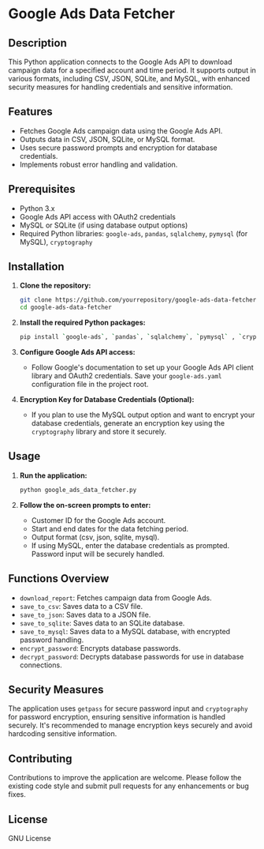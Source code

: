 # Google Ads Data Fetcher

## Description

This Python application connects to the Google Ads API to download campaign data for a specified account and time period. It supports output in various formats, including CSV, JSON, SQLite, and MySQL, with enhanced security measures for handling credentials and sensitive information.

## Features

- Fetches Google Ads campaign data using the Google Ads API.
- Outputs data in CSV, JSON, SQLite, or MySQL format.
- Uses secure password prompts and encryption for database credentials.
- Implements robust error handling and validation.

## Prerequisites

- Python 3.x
- Google Ads API access with OAuth2 credentials
- MySQL or SQLite (if using database output options)
- Required Python libraries: `google-ads`, `pandas`, `sqlalchemy`, `pymysql` (for MySQL), `cryptography`

## Installation

1. **Clone the repository:**

   ```bash
   git clone https://github.com/yourrepository/google-ads-data-fetcher.git
   cd google-ads-data-fetcher
   ```

2. **Install the required Python packages:**

   ```bash
   pip install `google-ads`, `pandas`, `sqlalchemy`, `pymysql` , `cryptography`
   ```

3. **Configure Google Ads API access:**

   - Follow Google's documentation to set up your Google Ads API client library and OAuth2 credentials. Save your `google-ads.yaml` configuration file in the project root.

4. **Encryption Key for Database Credentials (Optional):**

   - If you plan to use the MySQL output option and want to encrypt your database credentials, generate an encryption key using the `cryptography` library and store it securely.

## Usage

1. **Run the application:**

   ```bash
   python google_ads_data_fetcher.py
   ```

2. **Follow the on-screen prompts to enter:**

   - Customer ID for the Google Ads account.
   - Start and end dates for the data fetching period.
   - Output format (csv, json, sqlite, mysql).
   - If using MySQL, enter the database credentials as prompted. Password input will be securely handled.

## Functions Overview

- `download_report`: Fetches campaign data from Google Ads.
- `save_to_csv`: Saves data to a CSV file.
- `save_to_json`: Saves data to a JSON file.
- `save_to_sqlite`: Saves data to an SQLite database.
- `save_to_mysql`: Saves data to a MySQL database, with encrypted password handling.
- `encrypt_password`: Encrypts database passwords.
- `decrypt_password`: Decrypts database passwords for use in database connections.

## Security Measures

The application uses `getpass` for secure password input and `cryptography` for password encryption, ensuring sensitive information is handled securely. It's recommended to manage encryption keys securely and avoid hardcoding sensitive information.

## Contributing

Contributions to improve the application are welcome. Please follow the existing code style and submit pull requests for any enhancements or bug fixes.

## License

GNU License

